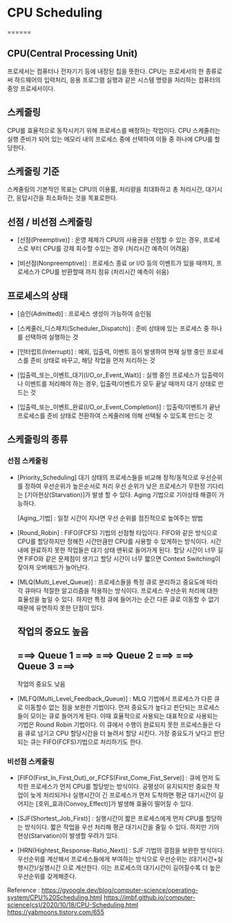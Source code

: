 # CPU Scheduling
======

## CPU(Central Processing Unit)

프로세서는 컴퓨터나 전자기기 등에 내장된 칩을 뜻한다.
CPU는 프로세서의 한 종류로써 하드웨어의 입력처리,
응용 프로그램 실행과 같은 시스템 명령을 처리하는
컴퓨터의 중앙 프로세서이다.


## 스케줄링

CPU를 효율적으로 동작시키기 위해 프로세스를 배정하는 작업이다.
CPU 스케줄러는 실행 준비가 되어 있는 메모리 내의 프로세스 중에
선택하여 이들 중 하나에 CPU를 할당한다.


## 스케줄링 기준

스케줄링의 기본적인 목표는 CPU의 이용률, 처리량을 최대화하고
총 처리시간, 대기시간, 응답시간을 최소화하는 것을 목표로한다.


## 선점 / 비선점 스케줄링

- [선점(Preemptive)] : 운영 체제가 CPU의 사용권을 선점할 수 있는 경우,
  프로세스로 부터 CPU를 강제 회수할 수있는 경우 (처리시간 예측이 어려움)

- [비선점(Nonpreemptive)] : 프로세스 종료 or I/O 등의 이벤트가
  있을 때까지, 프로세스가 CPU를 반환할때 까지 점유 (처리시간 예측이 쉬움)


## 프로세스의 상태

- [승인(Admitted)] : 프로세스 생성이 가능하여 승인됨

- [스케줄러_디스패치(Scheduler_Dispatch)] : 준비 상태에 있는
  프로세스 중 하나를 선택하여 실행하는 것

- [인터럽트(Interrupt)] : 예외, 입출력, 이벤트 등이 발생하여 현재
  실행 중인 프로세스를 준비 상태로 바꾸고, 해당 작업을 먼저 처리하는 것

- [입출력_또는_이벤트_대기(I/O_or_Event_Wait)] : 실행 중인 프로세스가
  입출력이나 이벤트를 처리해야 하는 경우, 입출력/이벤트가 모두 끝날 때까지
  대기 상태로 만드는 것

- [입출력_또는_이벤트_완료(I/O_or_Event_Completion)] : 입출력/이벤트가
  끝난 프로세스를 준비 상태로 전환하여 스케줄러에 의해 선택될 수 있도록
  만드는 것


## 스케줄링의 종류

### 선점 스케줄링

- [Priority_Scheduling]
  대기 상태의 프로세스들을 비교해 정적/동적으로 우선순위를 정하여
  우선순위가 높은순서로 처리 우선 순위가 낮은 프로세스가 무한정
  기다리는 [기아현상(Starvation)]가 발생 할 수 있다.
  Aging 기법으로 기아상태 해결이 가능하다.

  [Aging_기법] : 일정 시간이 지나면 우선 순위를 점진적으로 높여주는 방법

- [Round_Robin] : FIFO(FCFS) 기법의 선점형 타입이다.
  FIFO와 같은 방식으로 CPU를 할당하지만 정해진 시간만큼만
  CPU를 사용할 수 있게하는 방식이다. 시간내에 완료하지 못한 작업들은
  대기 상태 맨뒤로 들어가게 된다. 할당 시간이 너무 길면 FIFO와 같은
  문제점이 생기고 할당 시간이 너무 짧으면 Context Switching이 잦아져
  오버헤드가 늘어난다.

- [MLQ(Multi_Level_Queue)] : 프로세스들을 특정 큐로 분리하고 중요도에
  따라 각 큐마다 적절한 알고리즘을 적용하는 방식이다.
  프로세스 우선순위 처리에 대한 효율성을 높일 수 있다. 하지만 특정
  큐에 들어가는 순간 다른 큐로 이동할 수 없기때문에 유연하지 못한
  단점이 있다.

  작업의 중요도 높음
  -----------------
  ===> Queue 1 ===>
  ===> Queue 2 ===>
  ===> Queue 3 ===>
  -----------------
  작업의 중요도 낮음

- [MLFQ(Multi_Level_Feedback_Queue)] : MLQ 기법에서 프로세스가
  다른 큐로 이동할수 없는 점을 보완한 기법이다. 먼저 중요도가 높다고
  판단되는 프로세스들이 모이는 큐로 들어가게 된다. 이때 효율적으로
  사용되는 대표적으로 사용되는 기법은 Round Robin 기법이다.
  이 큐에서 수행이 완료되지 못한 프로세스들은 다음 큐로 넘기고
  CPU 할당시간을 더 늘려서 할당 시킨다. 가장 중요도가 낮다고 판단
  되는 큐는 FIFO(FCFS)기법으로 처리하기도 한다.


### 비선점 스케줄링

- [FIFO(First_In_First_Out)_or_FCFS(First_Come_Fist_Serve)] :
  큐에 먼저 도착한 프로세스가 먼저 CPU를 할당받는 방식이다.
  공평성이 유지되지만 중요한 작업이 늦게 처리되거나
  실행시간이 긴 프로세스가 먼저 도착하면 평균 대기시간이 길어지는
  [호위_효과(Convoy_Effect)]가 발생해 효율이 떨어질 수 있다.

- [SJF(Shortest_Job_First)] : 실행시간이 짧은 프로세스에게 먼저
  CPU를 할당하는 방식이다. 짧은 작업을 우선 처리해 평균 대기시간을
  줄일 수 있다. 하지만 기아현상(Starvation)이 발생할 우려가 있다.
  
- [HRN(Hightest_Response-Ratio_Next)] : SJF 기법의 결점을 보완한
  방식이다. 우선순위를 계산해서 프로세스들에게 부여하는 방식으로
  우선순위는 (대기시간+실행시간)/실행시간 으로 계산한다.
  이는 프로세스의 대기시간이 길어질수록 더 높은 우선순위를 갖게해준다.


Reference :
https://gyoogle.dev/blog/computer-science/operating-system/CPU%20Scheduling.html
https://imbf.github.io/computer-science(cs)/2020/10/18/CPU-Scheduling.html
https://yabmoons.tistory.com/655